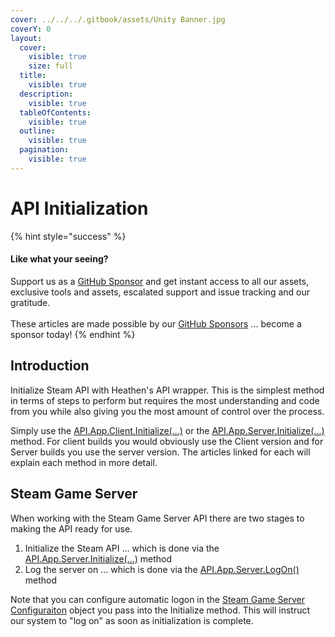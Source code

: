 ```yaml
---
cover: ../../../.gitbook/assets/Unity Banner.jpg
coverY: 0
layout:
  cover:
    visible: true
    size: full
  title:
    visible: true
  description:
    visible: true
  tableOfContents:
    visible: true
  outline:
    visible: true
  pagination:
    visible: true
---
```


# API Initialization

{% hint style="success" %}
#### Like what your seeing?

Support us as a [GitHub Sponsor](../../../become-a-sponsor/) and get instant access to all our assets, exclusive tools and assets, escalated support and issue tracking and our gratitude.\
\
These articles are made possible by our [GitHub Sponsors](../../../become-a-sponsor/) ... become a sponsor today!
{% endhint %}

## Introduction

Initialize Steam API with Heathen's API wrapper. This is the simplest method in terms of steps to perform but requires the most understanding and code from you while also giving you the most amount of control over the process.

Simply use the [API.App.Client.Initialize(...)](../api/app.client.md#initialize) or the [API.App.Server.Initialize(...)](../api/app.server.md#initialize) method. For client builds you would obviously use the Client version and for Server builds you use the server version. The articles linked for each will explain each method in more detail.&#x20;

## Steam Game Server

When working with the Steam Game Server API there are two stages to making the API ready for use.

1. Initialize the Steam API ... which is done via the [API.App.Server.Initialize(...)](../api/app.server.md#initialize) method
2. Log the server on ... which is done via the [API.App.Server.LogOn()](../api/app.server.md#logon) method

Note that you can configure automatic logon in the [Steam Game Server Configuraiton](../classes-and-structs/steam-game-server-configuration.md) object you pass into the Initialize method. This will instruct our system to "log on" as soon as initialization is complete.

